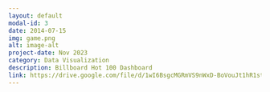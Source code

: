 ```yaml
---
layout: default
modal-id: 3
date: 2014-07-15
img: game.png
alt: image-alt
project-date: Nov 2023
category: Data Visualization
description: Billboard Hot 100 Dashboard
link: https://drive.google.com/file/d/1wI6BsgcMGRmVS9nWxD-BoVouJt1hR1st/view?usp=sharing
---
```

